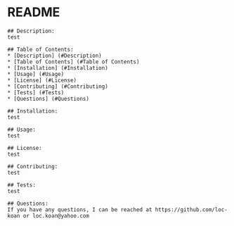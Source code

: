 # README

    ## Description:
    test

    ## Table of Contents:
    * [Description] (#Description)
    * [Table of Contents] (#Table of Contents)
    * [Installation] (#Installation)
    * [Usage] (#Usage)
    * [License] (#License)
    * [Contributing] (#Contributing)
    * [Tests] (#Tests)
    * [Questions] (#Questions)

    ## Installation:
    test

    ## Usage:
    test

    ## License:
    test

    ## Contributing:
    test

    ## Tests:
    test

    ## Questions:
    If you have any questions, I can be reached at https://github.com/loc-koan or loc.koan@yahoo.com
    